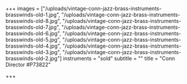 +++
images = ["/uploads/vintage-conn-jazz-brass-instruments-brasswinds-old-1.jpg", "/uploads/vintage-conn-jazz-brass-instruments-brasswinds-old-8.jpg", "/uploads/vintage-conn-jazz-brass-instruments-brasswinds-old-7.jpg", "/uploads/vintage-conn-jazz-brass-instruments-brasswinds-old-6.jpg", "/uploads/vintage-conn-jazz-brass-instruments-brasswinds-old-5.jpg", "/uploads/vintage-conn-jazz-brass-instruments-brasswinds-old-4.jpg", "/uploads/vintage-conn-jazz-brass-instruments-brasswinds-old-3.jpg", "/uploads/vintage-conn-jazz-brass-instruments-brasswinds-old-2.jpg"]
instruments = "sold"
subtitle = ""
title = "Conn Director #P73822"

+++
